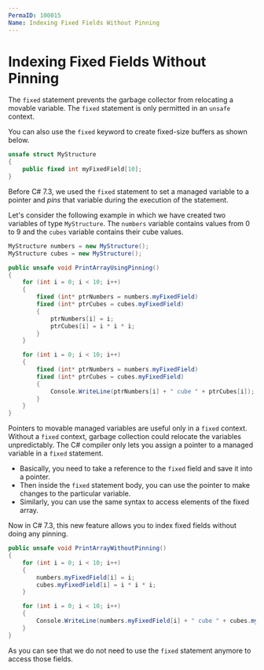 ```yaml
---
PermaID: 100015
Name: Indexing Fixed Fields Without Pinning
---
```


# Indexing Fixed Fields Without Pinning

The `fixed` statement prevents the garbage collector from relocating a movable variable. The `fixed` statement is only permitted in an `unsafe` context. 

You can also use the `fixed` keyword to create fixed-size buffers as shown below.

```csharp
unsafe struct MyStructure
{
    public fixed int myFixedField[10];
}
```

Before C# 7.3, we used the `fixed` statement to set a managed variable to a pointer and _pins_ that variable during the execution of the statement.

Let's consider the following example in which we have created two variables of type `MyStructure`. The `numbers` variable contains values from 0 to 9 and the `cubes` variable contains their cube values.

```csharp
MyStructure numbers = new MyStructure();
MyStructure cubes = new MyStructure();

public unsafe void PrintArrayUsingPinning()
{
    for (int i = 0; i < 10; i++)
    {
        fixed (int* ptrNumbers = numbers.myFixedField)
        fixed (int* ptrCubes = cubes.myFixedField)
        {
            ptrNumbers[i] = i;
            ptrCubes[i] = i * i * i;
        }
    }

    for (int i = 0; i < 10; i++)
    {
        fixed (int* ptrNumbers = numbers.myFixedField)
        fixed (int* ptrCubes = cubes.myFixedField)
        {
            Console.WriteLine(ptrNumbers[i] + " cube " + ptrCubes[i]);
        }
    }
}

```

Pointers to movable managed variables are useful only in a `fixed` context. Without a `fixed` context, garbage collection could relocate the variables unpredictably. The C# compiler only lets you assign a pointer to a managed variable in a `fixed` statement.

 - Basically, you need to take a reference to the `fixed` field and save it into a pointer. 
 - Then inside the `fixed` statement body, you can use the pointer to make changes to the particular variable.
 - Similarly, you can use the same syntax to access elements of the fixed array.

Now in C# 7.3, this new feature allows you to index fixed fields without doing any pinning. 

```csharp
public unsafe void PrintArrayWithoutPinning()
{
    for (int i = 0; i < 10; i++)
    {
        numbers.myFixedField[i] = i;
        cubes.myFixedField[i] = i * i * i;
    }

    for (int i = 0; i < 10; i++)
    {
        Console.WriteLine(numbers.myFixedField[i] + " cube " + cubes.myFixedField[i]);
    }
}
```

As you can see that we do not need to use the `fixed` statement anymore to access those fields.
